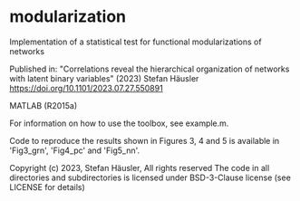 # modularization
Implementation of a statistical test for functional modularizations of networks

Published in: "Correlations reveal the hierarchical organization of networks with latent binary variables" (2023) Stefan Häusler
https://doi.org/10.1101/2023.07.27.550891

MATLAB (R2015a)

For information on how to use the toolbox, see example.m.

Code to reproduce the results shown in Figures 3, 4 and 5 is available in 'Fig3_grn', 'Fig4_pc' and 'Fig5_nn'.

Copyright (c) 2023, Stefan Häusler, All rights reserved
The code in all directories and subdirectories is licensed under BSD-3-Clause license (see LICENSE for details)
